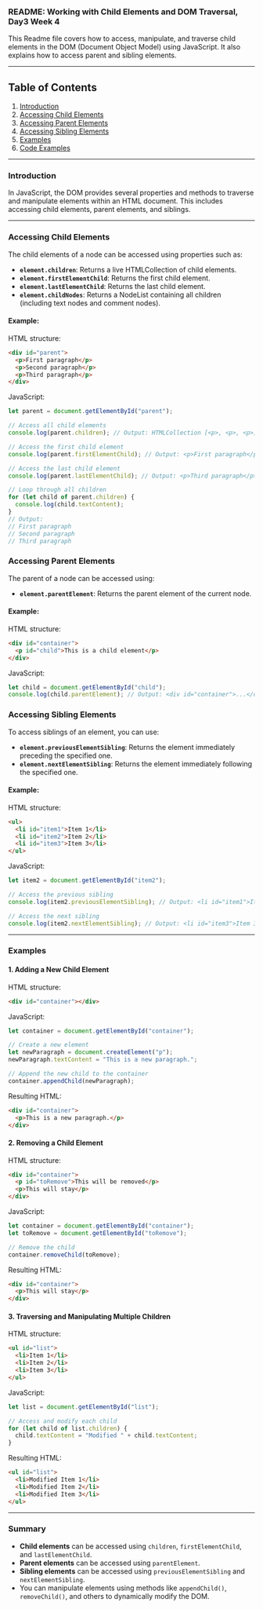 ### README: Working with Child Elements and DOM Traversal, Day3 Week 4

This Readme file covers how to access, manipulate, and traverse child elements in the DOM (Document Object Model) using JavaScript. It also explains how to access parent and sibling elements.

---

## Table of Contents
1. [Introduction](#introduction)
2. [Accessing Child Elements](#accessing-child-elements)
3. [Accessing Parent Elements](#accessing-parent-elements)
4. [Accessing Sibling Elements](#accessing-sibling-elements)
5. [Examples](#examples)
6. [Code Examples](#code-examples)

---

### Introduction

In JavaScript, the DOM provides several properties and methods to traverse and manipulate elements within an HTML document. This includes accessing child elements, parent elements, and siblings.

---

### Accessing Child Elements

The child elements of a node can be accessed using properties such as:

- **`element.children`**: Returns a live HTMLCollection of child elements.
- **`element.firstElementChild`**: Returns the first child element.
- **`element.lastElementChild`**: Returns the last child element.
- **`element.childNodes`**: Returns a NodeList containing all children (including text nodes and comment nodes).

#### Example:

HTML structure:
```html
<div id="parent">
  <p>First paragraph</p>
  <p>Second paragraph</p>
  <p>Third paragraph</p>
</div>
```

JavaScript:
```javascript
let parent = document.getElementById("parent");

// Access all child elements
console.log(parent.children); // Output: HTMLCollection [<p>, <p>, <p>]

// Access the first child element
console.log(parent.firstElementChild); // Output: <p>First paragraph</p>

// Access the last child element
console.log(parent.lastElementChild); // Output: <p>Third paragraph</p>

// Loop through all children
for (let child of parent.children) {
  console.log(child.textContent);
}
// Output:
// First paragraph
// Second paragraph
// Third paragraph
```

### Accessing Parent Elements

The parent of a node can be accessed using:

- **`element.parentElement`**: Returns the parent element of the current node.

#### Example:

HTML structure:
```html
<div id="container">
  <p id="child">This is a child element</p>
</div>
```

JavaScript:
```javascript
let child = document.getElementById("child");
console.log(child.parentElement); // Output: <div id="container">...</div>
```

### Accessing Sibling Elements

To access siblings of an element, you can use:

- **`element.previousElementSibling`**: Returns the element immediately preceding the specified one.
- **`element.nextElementSibling`**: Returns the element immediately following the specified one.

#### Example:

HTML structure:
```html
<ul>
  <li id="item1">Item 1</li>
  <li id="item2">Item 2</li>
  <li id="item3">Item 3</li>
</ul>
```

JavaScript:
```javascript
let item2 = document.getElementById("item2");

// Access the previous sibling
console.log(item2.previousElementSibling); // Output: <li id="item1">Item 1</li>

// Access the next sibling
console.log(item2.nextElementSibling); // Output: <li id="item3">Item 3</li>
```

---

### Examples

#### 1. Adding a New Child Element

HTML structure:
```html
<div id="container"></div>
```

JavaScript:
```javascript
let container = document.getElementById("container");

// Create a new element
let newParagraph = document.createElement("p");
newParagraph.textContent = "This is a new paragraph.";

// Append the new child to the container
container.appendChild(newParagraph);
```

Resulting HTML:
```html
<div id="container">
  <p>This is a new paragraph.</p>
</div>
```

#### 2. Removing a Child Element

HTML structure:
```html
<div id="container">
  <p id="toRemove">This will be removed</p>
  <p>This will stay</p>
</div>
```

JavaScript:
```javascript
let container = document.getElementById("container");
let toRemove = document.getElementById("toRemove");

// Remove the child
container.removeChild(toRemove);
```

Resulting HTML:
```html
<div id="container">
  <p>This will stay</p>
</div>
```

#### 3. Traversing and Manipulating Multiple Children

HTML structure:
```html
<ul id="list">
  <li>Item 1</li>
  <li>Item 2</li>
  <li>Item 3</li>
</ul>
```

JavaScript:
```javascript
let list = document.getElementById("list");

// Access and modify each child
for (let child of list.children) {
  child.textContent = "Modified " + child.textContent;
}
```

Resulting HTML:
```html
<ul id="list">
  <li>Modified Item 1</li>
  <li>Modified Item 2</li>
  <li>Modified Item 3</li>
</ul>
```

---

### Summary

- **Child elements** can be accessed using `children`, `firstElementChild`, and `lastElementChild`.
- **Parent elements** can be accessed using `parentElement`.
- **Sibling elements** can be accessed using `previousElementSibling` and `nextElementSibling`.
- You can manipulate elements using methods like `appendChild()`, `removeChild()`, and others to dynamically modify the DOM.

